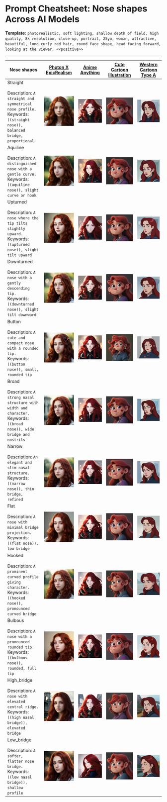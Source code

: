 # Prompt Cheatsheet: Nose shapes Across AI Models

**Template**: `photorealistic, soft lighting, shallow depth of field, high quality, 8k resolution, close-up, portrait, 25yo, woman, attractive, beautiful, long curly red hair, round face shape, head facing forward, looking at the viewer, <<positive>>
`

---

| Nose shapes | [Photon X EpicRealism](https://civitai.com/models/652785/photon-x-epicrealism) | [Anime Anything](https://civitai.com/models/113841/animeanything-or) | [Cute Cartoon Illustration](https://civitai.com/models/85547/cute-cartoon-illustration) | [Western Cartoon Type A](https://civitai.com/models/62060/western-cartoon-type-a) |
|----------|:--------:|:--------:|:--------:|:--------:|
| Straight<br><br>Description: `A straight and symmetrical nose profile.`<br>Keywords: `((straight nose)), balanced bridge, proportional` | ![Straight](./img/nose_shapes/photonXEpicrealism_v10/straight.png) | ![Straight](./img/nose_shapes/animeanything_v10/straight.png) | ![Straight](./img/nose_shapes/cuteCartoon_v10/straight.png) | ![Straight](./img/nose_shapes/westernCartoonTypeA_v10/straight.png) |
| Aquiline<br><br>Description: `A distinguished nose with a gentle curve.`<br>Keywords: `((aquiline nose)), slight curve or hook` | ![Aquiline](./img/nose_shapes/photonXEpicrealism_v10/aquiline.png) | ![Aquiline](./img/nose_shapes/animeanything_v10/aquiline.png) | ![Aquiline](./img/nose_shapes/cuteCartoon_v10/aquiline.png) | ![Aquiline](./img/nose_shapes/westernCartoonTypeA_v10/aquiline.png) |
| Upturned<br><br>Description: `A nose where the tip tilts slightly upward.`<br>Keywords: `((upturned nose)), slight tilt upward` | ![Upturned](./img/nose_shapes/photonXEpicrealism_v10/upturned.png) | ![Upturned](./img/nose_shapes/animeanything_v10/upturned.png) | ![Upturned](./img/nose_shapes/cuteCartoon_v10/upturned.png) | ![Upturned](./img/nose_shapes/westernCartoonTypeA_v10/upturned.png) |
| Downturned<br><br>Description: `A nose with a gently descending tip.`<br>Keywords: `((downturned nose)), slight tilt downward` | ![Downturned](./img/nose_shapes/photonXEpicrealism_v10/downturned.png) | ![Downturned](./img/nose_shapes/animeanything_v10/downturned.png) | ![Downturned](./img/nose_shapes/cuteCartoon_v10/downturned.png) | ![Downturned](./img/nose_shapes/westernCartoonTypeA_v10/downturned.png) |
| Button<br><br>Description: `A cute and compact nose with a rounded tip.`<br>Keywords: `((button nose)), small, rounded tip` | ![Button](./img/nose_shapes/photonXEpicrealism_v10/button.png) | ![Button](./img/nose_shapes/animeanything_v10/button.png) | ![Button](./img/nose_shapes/cuteCartoon_v10/button.png) | ![Button](./img/nose_shapes/westernCartoonTypeA_v10/button.png) |
| Broad<br><br>Description: `A strong nasal structure with width and character.`<br>Keywords: `((broad nose)), wide bridge and nostrils` | ![Broad](./img/nose_shapes/photonXEpicrealism_v10/broad.png) | ![Broad](./img/nose_shapes/animeanything_v10/broad.png) | ![Broad](./img/nose_shapes/cuteCartoon_v10/broad.png) | ![Broad](./img/nose_shapes/westernCartoonTypeA_v10/broad.png) |
| Narrow<br><br>Description: `An elegant and slim nasal structure.`<br>Keywords: `((narrow nose)), thin bridge, refined` | ![Narrow](./img/nose_shapes/photonXEpicrealism_v10/narrow.png) | ![Narrow](./img/nose_shapes/animeanything_v10/narrow.png) | ![Narrow](./img/nose_shapes/cuteCartoon_v10/narrow.png) | ![Narrow](./img/nose_shapes/westernCartoonTypeA_v10/narrow.png) |
| Flat<br><br>Description: `A nose with minimal bridge projection.`<br>Keywords: `((flat nose)), low bridge` | ![Flat](./img/nose_shapes/photonXEpicrealism_v10/flat.png) | ![Flat](./img/nose_shapes/animeanything_v10/flat.png) | ![Flat](./img/nose_shapes/cuteCartoon_v10/flat.png) | ![Flat](./img/nose_shapes/westernCartoonTypeA_v10/flat.png) |
| Hooked<br><br>Description: `A prominent curved profile giving character.`<br>Keywords: `((hooked nose)), pronounced curved bridge` | ![Hooked](./img/nose_shapes/photonXEpicrealism_v10/hooked.png) | ![Hooked](./img/nose_shapes/animeanything_v10/hooked.png) | ![Hooked](./img/nose_shapes/cuteCartoon_v10/hooked.png) | ![Hooked](./img/nose_shapes/westernCartoonTypeA_v10/hooked.png) |
| Bulbous<br><br>Description: `A nose with a pronounced rounded tip.`<br>Keywords: `((bulbous nose)), rounded, full tip` | ![Bulbous](./img/nose_shapes/photonXEpicrealism_v10/bulbous.png) | ![Bulbous](./img/nose_shapes/animeanything_v10/bulbous.png) | ![Bulbous](./img/nose_shapes/cuteCartoon_v10/bulbous.png) | ![Bulbous](./img/nose_shapes/westernCartoonTypeA_v10/bulbous.png) |
| High_bridge<br><br>Description: `A nose with elevated central ridge.`<br>Keywords: `((high nasal bridge)), elevated bridge` | ![High_bridge](./img/nose_shapes/photonXEpicrealism_v10/high_bridge.png) | ![High_bridge](./img/nose_shapes/animeanything_v10/high_bridge.png) | ![High_bridge](./img/nose_shapes/cuteCartoon_v10/high_bridge.png) | ![High_bridge](./img/nose_shapes/westernCartoonTypeA_v10/high_bridge.png) |
| Low_bridge<br><br>Description: `A softer, flatter nose bridge.`<br>Keywords: `((low nasal bridge)), shallow profile` | ![Low_bridge](./img/nose_shapes/photonXEpicrealism_v10/low_bridge.png) | ![Low_bridge](./img/nose_shapes/animeanything_v10/low_bridge.png) | ![Low_bridge](./img/nose_shapes/cuteCartoon_v10/low_bridge.png) | ![Low_bridge](./img/nose_shapes/westernCartoonTypeA_v10/low_bridge.png) |